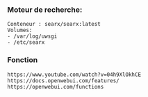 ### Moteur de recherche:
```
Conteneur : searx/searx:latest
Volumes: 
- /var/log/uwsgi
- /etc/searx
```

### Fonction
```
https://www.youtube.com/watch?v=04h9XlOkhCE
https://docs.openwebui.com/features/
https://openwebui.com/functions
```

